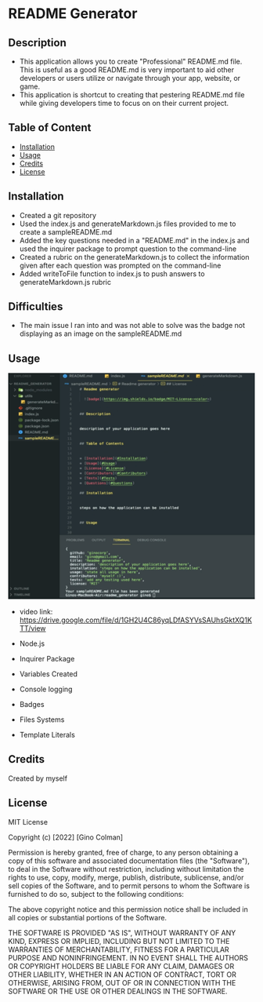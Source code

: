 # README Generator

## Description

* This application allows you to create "Professional" README.md file. This is useful as a good README.md is very important to aid other developers or users utilize or navigate through your app, website, or game. 
* This application is shortcut to creating that pestering README.md file while giving developers time to focus on on their current project.

## Table of Content

* [Installation](#installation) 
* [Usage](#usage) 
* [Credits](#credits) 
* [License](#license)

## Installation

* Created a git repository
* Used the index.js and generateMarkdown.js files provided to me to create a sampleREADME.md
* Added the key questions needed in a "README.md" in the index.js and used the inquirer package to prompt question to the command-line
* Created a rubric on the generateMarkdown.js to collect the information given after each question was prompted on the command-line
* Added writeToFile function to index.js to push answers to generateMarkdown.js rubric 

## Difficulties
* The main issue I ran into and was not able to solve was the badge not displaying as an image on the sampleREADME.md

## Usage

![](./assets/images/readme_generator.png)

* video link:
https://drive.google.com/file/d/1GH2U4C86yqLDfASYVsSAUhsGktXQ1KTT/view

* Node.js
* Inquirer Package
* Variables Created
* Console logging
* Badges
* Files Systems
* Template Literals

## Credits

Created by myself

## License

MIT License

Copyright (c) [2022] [Gino Colman]

Permission is hereby granted, free of charge, to any person obtaining a copy
of this software and associated documentation files (the "Software"), to deal
in the Software without restriction, including without limitation the rights
to use, copy, modify, merge, publish, distribute, sublicense, and/or sell
copies of the Software, and to permit persons to whom the Software is
furnished to do so, subject to the following conditions:

The above copyright notice and this permission notice shall be included in all
copies or substantial portions of the Software.

THE SOFTWARE IS PROVIDED "AS IS", WITHOUT WARRANTY OF ANY KIND, EXPRESS OR
IMPLIED, INCLUDING BUT NOT LIMITED TO THE WARRANTIES OF MERCHANTABILITY,
FITNESS FOR A PARTICULAR PURPOSE AND NONINFRINGEMENT. IN NO EVENT SHALL THE
AUTHORS OR COPYRIGHT HOLDERS BE LIABLE FOR ANY CLAIM, DAMAGES OR OTHER
LIABILITY, WHETHER IN AN ACTION OF CONTRACT, TORT OR OTHERWISE, ARISING FROM,
OUT OF OR IN CONNECTION WITH THE SOFTWARE OR THE USE OR OTHER DEALINGS IN THE
SOFTWARE.
